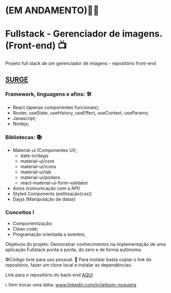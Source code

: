 # (EM ANDAMENTO)🚨🚧

# Fullstack - Gerenciador de imagens. (Front-end) 📺
Projeto full stack de um gerenciador de imagens - repositório front-end

## [SURGE](http://graceful-harbor.surge.sh/)

### Framework, linguagens e afins: 🛠
- React (apenas componentes funcionais);
- Router, useState, useHistory, useEffect, useContext, useParams;
- Javascript;
- Nodejs;

### Bibliotecas: 📚
- Material-ui (Componentes UI);
   - date-io/dayjs
   - material-ui/core
   - material-ui/icons
   - material-ui/lab
   - material-ui/pickers
   - react-material-ui-form-validator
- Axios (comunicação com a API)
- Styled Components (estilização(css))
- Dayjs (Manipulação de datas)

### Conceitos ❕
- Componentização;
- Clean code;
- Programação orientada a eventos;

Objetivos do projeto:
Demonstrar conhecimentos na implementação de uma aplicação Fullstack ponta a ponta, do zero e de forma autônoma.

©Código livre para uso pessoal. 🎁
Para instalar basta copiar o link do repositório, fazer um clone local e instalar as dependências. 

Link para o repositório do back-end [AQUI](https://github.com/Jailsom-Nogueira/back-gerenciador-de-imagens-full-stack)

📞 Vem trocar uma idéia: www.linkedin.com/in/jailsom-nogueira

